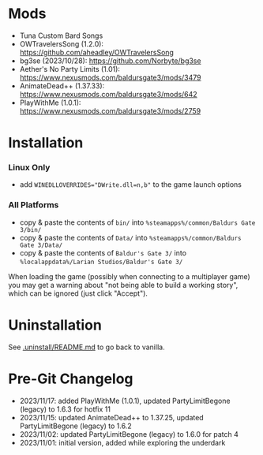 # Mods
  - Tuna Custom Bard Songs
  - OWTravelersSong (1.2.0): https://github.com/aheadley/OWTravelersSong
  - bg3se (2023/10/28): https://github.com/Norbyte/bg3se
  - Aether's No Party Limits (1.01): https://www.nexusmods.com/baldursgate3/mods/3479
  - AnimateDead++ (1.37.33): https://www.nexusmods.com/baldursgate3/mods/642
  - PlayWithMe (1.0.1): https://www.nexusmods.com/baldursgate3/mods/2759

# Installation

### Linux Only
  - add `WINEDLLOVERRIDES="DWrite.dll=n,b"` to the game launch options

### All Platforms
  - copy & paste the contents of `bin/` into `%steamapps%/common/Baldurs Gate 3/bin/`
  - copy & paste the contents of `Data/` into `%steamapps%/common/Baldurs Gate 3/Data/`
  - copy & paste the contents of `Baldur's Gate 3/` into `%localappdata%/Larian Studios/Baldur's Gate 3/`

When loading the game (possibly when connecting to a multiplayer game) you may get a warning about "not being able to build a working story", which can be ignored (just click "Accept").

# Uninstallation

See [.uninstall/README.md](.uninstall/README.md) to go back to vanilla.

# Pre-Git Changelog
  - 2023/11/17: added PlayWithMe (1.0.1), updated PartyLimitBegone (legacy) to 1.6.3 for hotfix 11
  - 2023/11/15: updated AnimateDead++ to 1.37.25, updated PartyLimitBegone (legacy) to 1.6.2
  - 2023/11/02: updated PartyLimitBegone (legacy) to 1.6.0 for patch 4
  - 2023/11/01: initial version, added while exploring the underdark
